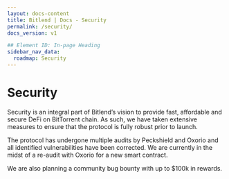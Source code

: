 ```yaml
---
layout: docs-content
title: Bitlend | Docs - Security
permalink: /security/
docs_version: v1

## Element ID: In-page Heading
sidebar_nav_data:
  roadmap: Security
---
```


# Security

Security is an integral part of Bitlend’s vision to provide fast, affordable and secure DeFi on BitTorrent chain. As such, we have taken extensive measures to ensure that the protocol is fully robust prior to launch.&#x20;

The protocol has undergone multiple audits by Peckshield and Oxorio and all identified vulnerabilities have been corrected. We are currently in the midst of a re-audit with Oxorio for a new smart contract.&#x20;

We are also planning a community bug bounty with up to $100k in rewards.
